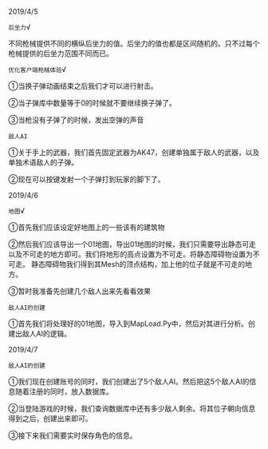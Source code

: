 2019/4/5

`后坐力`√

不同枪械提供不同的横纵后坐力的值。后坐力的值也都是区间随机的。只不过每个枪械提供的后坐力范围不同而已。

`优化客户端枪械体验`√

①当换子弹动画结束之后我们才可以进行射击。

②当子弹库中数量等于0的时候就不要继续换子弹了。

③当枪没有子弹了的时候，发出空弹的声音

`敌人AI`

①关于手上的武器，我们首先固定武器为AK47，创建单独属于敌人的武器，以及单独术语敌人的子弹。

②现在可以按键发射一个子弹打到玩家的脚下了。

2019/4/6

`地图`√

①首先我们应该设定好地图上的一些该有的建筑物

②然后我们应该导出一个01地图，导出01地图的时候，我们只需要导出静态可走以及不可走的地方即可。我们将地形的高点设置为不可走。将静态障碍物设置为不可走。
静态障碍物我们得到其Mesh的顶点结构，加上他的位子就是不可走的地方。

③暂时我准备先创建几个敌人出来先看看效果

`敌人AI的创建`

①首先我们将处理好的01地图，导入到MapLoad.Py中，然后对其进行分析。创建出敌人AI的逻辑。

2019/4/7

`敌人AI的创建`

①我们现在创建账号的同时，我们创建出了5个敌人AI。然后把这5个敌人AI的信息随着注册的同时，放入数据库。

②当登陆游戏的时候，我们查询数据库中还有多少敌人剩余。将其位子朝向信息得到之后，创建出来即可。

③接下来我们需要实时保存角色的信息。










